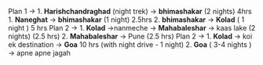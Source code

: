 
Plan 1 -> 
	 1. **Harishchandraghad** (night trek) -> **bhimashakar** (2 nights) 4hrs
	 1. **Naneghat** -> **bhimashakar** (1 night) 2.5hrs
	 2. **bhimashakar** -> **Kolad** ( 1 night ) 5 hrs
Plan 2 ->
	1. **Kolad** ->nanmeche -> **Mahabaleshar**  -> kaas lake  (2 nights) (2.5 hrs)
	2. **Mahabaleshar** -> Pune (2.5 hrs)
Plan 2 -> 
	1. **Kolad** -> koi ek destination -> **Goa** 10 hrs (with night drive - 1 night)
	2. **Goa** ( 3-4 nights ) -> apne apne jagah